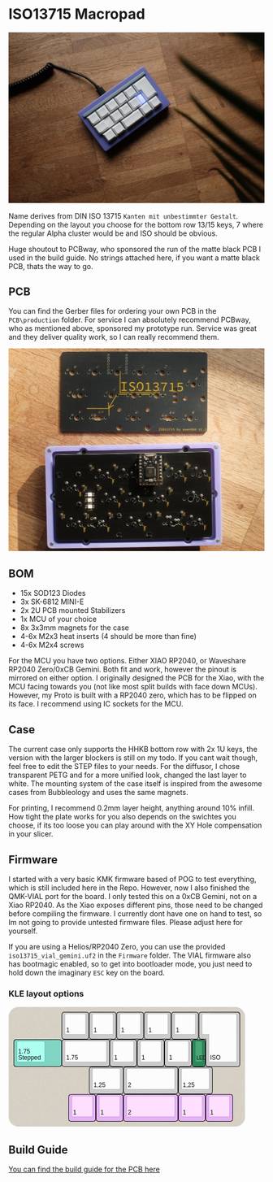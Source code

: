 # ISO13715 Macropad

![built macropad](https://github.com/exen904/ISO13715-PCB/blob/main/pictures/built.jpeg)

Name derives from DIN ISO 13715 ```Kanten mit unbestimmter Gestalt```. Depending on the layout you choose for the bottom row 13/15 keys, 7 where the regular Alpha cluster would be and ISO should be obvious. 

Huge shoutout to PCBway, who sponsored the run of the matte black PCB I used in the build guide. No strings attached here, if you want a matte black PCB, thats the way to go.

## PCB
You can find the Gerber files for ordering your own PCB in the `PCB\production` folder. For service I can absolutely recommend PCBway, who as mentioned above, sponsored my prototype run. Service was great and they deliver quality work, so I can really recommend them.

![PCBway PCB](https://github.com/exen904/ISO13715-PCB/blob/main/pictures/pcb.jpg)

## BOM
- 15x SOD123 Diodes
- 3x SK-6812 MINI-E
- 2x 2U PCB mounted Stabilizers
- 1x MCU of your choice
- 8x 3x3mm magnets for the case
- 4-6x M2x3 heat inserts (4 should be more than fine)
- 4-6x M2x4 screws

For the MCU you have two options. Either XIAO RP2040, or Waveshare RP2040 Zero/0xCB Gemini. Both fit and work, however the pinout is mirrored on either option. I originally designed the PCB for the Xiao, with the MCU facing towards you (not like most split builds with face down MCUs). However, my Proto is built with a RP2040 zero, which has to be flipped on its face. I recommend using IC sockets for the MCU. 


## Case
The current case only supports the HHKB bottom row with 2x 1U keys, the version with the larger blockers is still on my todo. If you cant wait though, feel free to edit the STEP files to your needs. For the diffusor, I chose transparent PETG and for a more unified look, changed the last layer to white. The mounting system of the case itself is inspired from the awesome cases from Bubbleology and uses the same magnets.

For printing, I recommend 0.2mm layer height, anything around 10% infill. How tight the plate works for you also depends on the swichtes you choose, if its too loose you can play around with the XY Hole compensation in your slicer.

## Firmware
I started with a very basic KMK firmware based of POG to test everything, which is still included here in the Repo. However, now I also finished the QMK-VIAL port for the board. I only tested this on a 0xCB Gemini, not on a Xiao RP2040. As the Xiao exposes different pins, those need to be changed before compiling the firmware. I currently dont have one on hand to test, so Im not going to provide untested firmware files. Please adjust here for yourself.

If you are using a Helios/RP2040 Zero, you can use the provided `iso13715_vial_gemini.uf2` in the `Firmware` folder. The VIAL firmware also has bootmagic enabled, so to get into bootloader mode, you just need to hold down the imaginary `ESC` key on the board.

### KLE layout options

![Screenshot of KLE](https://github.com/exen904/ISO13715-PCB/blob/main/pictures/kle.jpg)

## Build Guide
[You can find the build guide for the PCB here](https://github.com/exen904/ISO13715-PCB/blob/main/build_guide.md)
